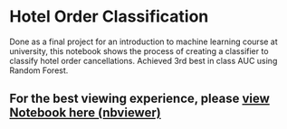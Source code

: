 # Hotel Order Classification
Done as a final project for an introduction to machine learning course at university, this notebook shows the process of creating a classifier to classify hotel order cancellations.
Achieved 3rd best in class AUC using Random Forest.

## For the best viewing experience, please [view Notebook here (nbviewer)](https://nbviewer.org/github/JohnathanPi/Machine-Learning-Course-Final-Project-Predicting-hotel-order-cancellations/blob/main/Machine%20Learning%20Classification%20-%20Hotel%20Order%20Cancellation.ipynb#describe)


